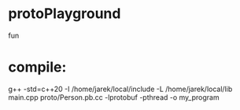 # protoPlayground
fun

# compile:
g++ -std=c++20 -I /home/jarek/local/include -L /home/jarek/local/lib main.cpp proto/Person.pb.cc -lprotobuf -pthread  -o my_program